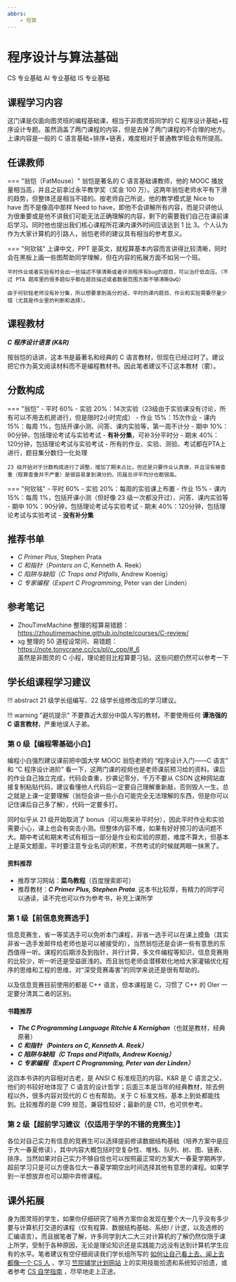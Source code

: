 ```yaml
---
abbrs: 
    - 程算
---
```


# 程序设计与算法基础
<div class="badges">
<span class="badge cs-badge">CS 专业基础</span>
<span class="badge ai-badge">AI 专业基础</span>
<span class="badge is-badge">IS 专业基础</span>
</div>

## 课程学习内容
这门课是仅面向图灵班的编程基础课，相当于非图灵班同学的 C 程序设计基础+程序设计专题。虽然涵盖了两门课程的内容，但是去掉了两门课程的不合理的地方。上课内容是一般的 C 语言基础+排序+链表，难度相对于普通教学班会有所提高。

## 任课教师

=== "翁恺（FatMouse）"
    翁恺是著名的 C 语言基础课教师，他的 MOOC 播放量相当高，并且之前拿过永平教学奖（奖金 100 万）。这两年翁恺老师水平有下滑的趋势，但整体还是相当不错的。按老师自己所说，他的教学模式是 Nice to have 而不是像高中那样 Need to have，即他不会讲解所有内容，而是只讲他认为很重要或是他不讲我们可能无法正确理解的内容，剩下的需要我们自己在课前课后学习。同时他也提出我们核心课程所花课内课外时间应该达到 1 比 3。个人认为作为大家计算机的引路人，翁恺老师的建议具有相当的参考意义。

=== "何钦铭"
    上课中文，PPT 是英文，就程算基本内容而言讲得比较清晰，同时会在黑板上画一些图帮助同学理解，但在内容的拓展方面不如另一个班。

    平时作业或者实验有时会出一些描述不够清晰或者评测程序有bug的题目，可以治疗低血压。（不过 PTA 题库里的很多题似乎都在题目描述或者数据范围方面不够清晰QwQ）

    由于何钦铭老师没有补分集，所以想要拿到高分的话，平时的课内题目、作业和实验需要尽量少错（尤其是作业里的判断和选择）。


## 课程教材
***C 程序设计语言 (K&R)***

按翁恺的话讲，这本书是最著名和经典的 C 语言教材，但现在已经过时了。建议把它作为英文阅读材料而不是编程教材书。因此笔者建议不订这本教材（雾）。

## 分数构成

=== "翁恺"
    - 平时 60%
        - 实验 20%：14次实验（23级由于实验课没有讨论，所有可以不用去机房进行，但是限时2小时完成）
        - 作业 15%：15次作业
        - 课内 15%：每周 1%，包括开课小测、问答、课内实验等，第一周不计分
        - 期中 10%：90分钟，包括理论考试与实验考试
        - **有补分集**，可补3分平时分
    - 期末 40%：120分钟，包括理论考试与实验考试
    - 所有的作业、实验、测验、考试都在PTA上进行，题目集分数归一化处理
    
    23 级开始对于分数构成进行了调整，增加了期末占比，但还是只要作业认真做，并且没有被查重（程算查重并不严重）是很容易拿到满分的，历届总评平均分也都很高。

=== "何钦铭"
    - 平时 60%
        - 实验 20%：每周的实验课上布置
        - 作业 15%
        - 课内 15%：每周 1%，包括开课小测（但好像 23 级一次都没开过）、问答、课内实验等
        - 期中 10%：90分钟，包括理论考试与实验考试
    - 期末 40%：120分钟，包括理论考试与实验考试
    - **没有补分集**

## 推荐书单
- *C Primer Plus*, Stephen Prata
- *C 和指针*（*Pointers on C*, Kenneth A. Reek）
- *C 陷阱与缺陷*（*C Traps and Pitfalls*, Andrew Koenig）
- *C 专家编程*（*Expert C Programming*, Peter van der Linden）

## 参考笔记
- ZhouTimeMachine 整理的程算易错题：https://zhoutimemachine.github.io/note/courses/C-review/
- xg 整理的 50 道程设常问、易错题：https://note.tonycrane.cc/cs/pl/c_cpp/#_6  
    虽然是非图灵的 C 小程，理论题目比程算要刁钻，这些问题仍然可以参考一下

## 学长组课程学习建议

!!! abstract
    21 级学长组编写、22 级学长组修改后的学习建议。

!!! warning "避坑提示"
    不要靠近大部分中国人写的教材。不要使用任何 **谭浩强的 C 语言教材**，严重地误人子弟。

### 第 0 级【编程零基础小白】
编程小白强烈建议课前把中国大学 MOOC 翁恺老师的 “程序设计入门——C 语言” 和 “C 程序设计进阶” 看一下，这两门课的视频也是老师课前预习给的资料。课后的作业自己独立完成，代码会查重，抄袭记零分，千万不要从 CSDN 这种网站直接复制粘贴代码，建议看懂他人代码后一定要自己理解重新敲，否则毁人一生。总之就是上课一定要理解（翁恺会讲一些小白可能完全无法理解的东西，但是你可以记住课后自己多了解），代码一定要多打。

同时似乎从 21 级开始取消了 bonus（可以用来补平时分），因此平时作业和实验需要小心，课上也会有突击小测。但整体内容不难，如果有好好预习的话问题不大。期中考试和期末考试有相当一部分是作业和实验的原题，难度不算大，但基本上是英文题面，平时要注意专业名词的积累，不然考试的时候就两眼一抹黑了。

#### 资料推荐
- 推荐学习网站：**菜鸟教程**（百度搜索即可）
- 推荐教材：***C Primer Plus, Stephen Prata***. 这本书比较厚，有精力的同学可以通读，读不完也可以作为参考书，补充上课所学

### 第 1 级【前信息竞赛选手】
信息竞赛生，省一等奖选手可以免听本门课程，非省一选手可以在课上摸鱼（其实非省一选手发邮件给老师也是可以被接受的），当然翁恺还是会讲一些有意思的东西值得一听。课程的后期涉及到指针，并行计算，多文件编程等知识，信息竞赛用的比较少，听一听还是受益匪浅的。而且翁恺老师会潜移默化地给大家灌输优化程序的思维和工程的思维，对“深受竞赛毒害”的同学来说还是很有帮助的。

以及信息竞赛目前使用的都是 C++ 语言，但本课程是 C，习惯了 C++ 的 OIer 一定要分清其二者的区别。

#### 书籍推荐
- ***The C Programming Language Ritchie & Kernighan***（也就是教材，经典原著）
- ***C 和指针（Pointers on C, Kenneth A. Reek）***
- ***C 陷阱与缺陷（C Traps and Pitfalls, Andrew Koenig）***
- ***C 专家编程（Expert C Programming, Peter van der Linden）***

这四本书讲的内容相对古老，是 ANSI C 标准规范的内容。K&R 是 C 语言之父，他们的书较好地体现了 C 语言的设计哲学；后面三本是当年的经典教材，除去例程以外，很多内容对现代的 C 也有帮助。关于 C 标准文档，基本上到处都能找到。比较推荐的是 C99 规范，兼容性较好；最新的是 C11，也可供参考。

### 第 2 级【超前学习建议（仅适用于学的不错的竞赛生）】

各位对自己实力有信息的竞赛生可以选择提前修读数据结构基础（培养方案中是应于大一春夏修读），其中内容大概包括时空复杂性、堆栈、队列、树、图、链表、排序。当然如果对自己实力不够自信也可以按照最正常的方案大一春夏学期再学，超前学习只是可以方便各位大一春夏学期空出时间选择其他有意思的课程。如果学到一半想放弃也可以期中弃修课程。

## 课外拓展
身为图灵班的学生，如果你仔细研究了培养方案你会发现在整个大一几乎没有多少要与计算机打交道的课程（仅有程算、数据结构基础、系统I / 计逻，以及选修的汇编语言）。而且据笔者了解，许多同学到大二大三对计算机的了解仍然仅限于课上所学，受制于各种原因，无论是理论知识还是实践能力远没有达到计算机学生应有的水平。笔者建议有空仔细阅读我们学长组所写的 [如何让自己看上去、闻上去都像一个 CS 人](https://turing2022.tonycrane.cc/cser/) ，学习 [竺院辅学计划网站](https://ckc-agc.bowling233.top/) 上的实用技能拾遗和系统知识拾遗，或者参考 [CS 自学指南](https://csdiy.wiki/) ，尽早地走上正途。
